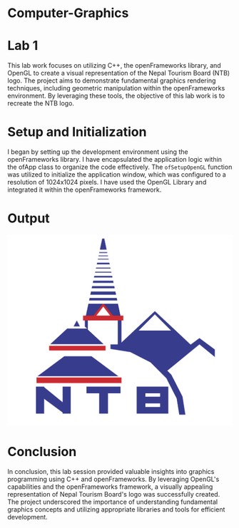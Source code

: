 # Computer-Graphics

# Lab 1
This lab work focuses on utilizing C++, the openFrameworks library, and OpenGL to create a visual representation of the Nepal Tourism Board (NTB) logo. The project aims to demonstrate fundamental graphics rendering techniques, including geometric manipulation within the openFrameworks environment. By leveraging these tools, the objective of this lab work is to recreate the NTB logo.

# Setup and Initialization
I began by setting up the development environment using the openFrameworks library. I have encapsulated the application logic within the ofApp class to organize the code effectively. The `ofSetupOpenGL` function was utilized to initialize the application window, which was configured to a resolution of 1024x1024 pixels. I have used the OpenGL Library and integrated it within the openFrameworks framework.

# Output
![Final Output](Lab1/output.png)

# Conclusion
In conclusion, this lab session provided valuable insights into graphics programming using C++ and openFrameworks. By leveraging OpenGL's capabilities and the openFrameworks framework, a visually appealing representation of Nepal Tourism Board's logo was successfully created. The project underscored the importance of understanding fundamental graphics concepts and utilizing appropriate libraries and tools for efficient development.
